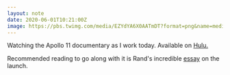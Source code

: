```yaml
---
layout: note
date: 2020-06-01T10:21:00Z
image: https://pbs.twimg.com/media/EZYdYA6X0AATmDT?format=png&name=medium
---
```


Watching the Apollo 11 documentary as I work today. Available on [Hulu.](https://www.hulu.com/movie/apollo-11-8d0f469b-c184-488e-aff7-3bd206d94a14)

Recommended reading to go along with it is Rand's incredible [essay](https://newideal.aynrand.org/ayn-rand-on-apollo-11/) on the launch.
